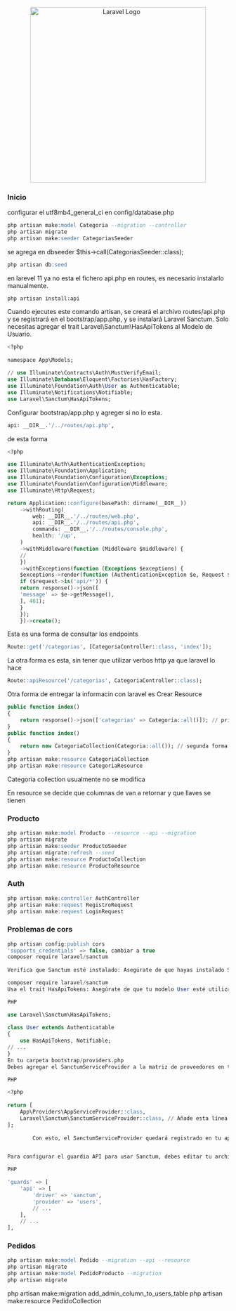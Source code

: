 <p align="center"><a href="https://laravel.com" target="_blank"><img src="https://raw.githubusercontent.com/laravel/art/master/logo-lockup/5%20SVG/2%20CMYK/1%20Full%20Color/laravel-logolockup-cmyk-red.svg" width="400" alt="Laravel Logo"></a></p>

### Inicio
configurar el utf8mb4_general_ci en config/database.php
```sql
php artisan make:model Categoria --migration --controller
php artisan migrate
php artisan make:seeder CategoriasSeeder
```
se agrega en dbseeder
$this->call(CategoriasSeeder::class);
```sql
php artisan db:seed
```
en larevel 11 ya no esta el fichero api.php en routes, es necesario instalarlo manualmente.
```
php artisan install:api
```
Cuando ejecutes este comando artisan, se creará el archivo routes/api.php y se registrará en el bootstrap/app.php, y se instalará Laravel Sanctum. Solo necesitas agregar el trait Laravel\Sanctum\HasApiTokens al Modelo de Usuario.
```sql
<?php
 
namespace App\Models;
 
// use Illuminate\Contracts\Auth\MustVerifyEmail;
use Illuminate\Database\Eloquent\Factories\HasFactory;
use Illuminate\Foundation\Auth\User as Authenticatable;
use Illuminate\Notifications\Notifiable;
use Laravel\Sanctum\HasApiTokens;
```
Configurar bootstrap/app.php y agreger si no lo esta.
```sql
api: __DIR__.'/../routes/api.php',
```
de esta forma
```sql
<?php

use Illuminate\Auth\AuthenticationException;
use Illuminate\Foundation\Application;
use Illuminate\Foundation\Configuration\Exceptions;
use Illuminate\Foundation\Configuration\Middleware;
use Illuminate\Http\Request;

return Application::configure(basePath: dirname(__DIR__))
    ->withRouting(
        web: __DIR__.'/../routes/web.php',
        api: __DIR__.'/../routes/api.php',
        commands: __DIR__.'/../routes/console.php',
        health: '/up',
    )
    ->withMiddleware(function (Middleware $middleware) {
    //
    })
    ->withExceptions(function (Exceptions $exceptions) {
    $exceptions->render(function (AuthenticationException $e, Request $request) {
    if ($request->is('api/*')) {
    return response()->json([
    'message' => $e->getMessage(),
    ], 401);
    }
    });
    })->create();
```
Esta es una forma de consultar los endpoints
```sql
Route::get('/categorias', [CategoriaController::class, 'index']);
```
La otra forma es esta, sin tener que utilizar verbos http ya que laravel lo hace
```sql
Route::apiResource('/categorias', CategoriaController::class);
```
Otra forma de entregar la informacin con laravel es
Crear Resource
```sql
public function index()
{
    return response()->json(['categorias' => Categoria::all()]); // primera forma
}
public function index()
{
    return new CategoriaCollection(Categoria::all()); // segunda forma
}   
php artisan make:resource CategoriaCollection
php artisan make:resource CategoriaResource
```
Categoria collection usualmente no se modifica

En resource se decide que columnas de van a retornar y que llaves se tienen

### Producto
```sql
php artisan make:model Producto --resource --api --migration
php artisan migrate
php artisan make:seeder ProductoSeeder
php artisan migrate:refresh --seed
php artisan make:resource ProductoCollection
php artisan make:resource ProductoResource
```

### Auth
```sql
php artisan make:controller AuthController
php artisan make:request RegistroRequest
php artisan make:request LoginRequest
```

### Problemas de cors
```sql
php artisan config:publish cors
'supports_credentials' => false, cambiar a true
composer require laravel/sanctum
    
Verifica que Sanctum esté instalado: Asegúrate de que hayas instalado Sanctum con Composer:

composer require laravel/sanctum
Usa el trait HasApiTokens: Asegúrate de que tu modelo User esté utilizando el trait HasApiTokens de Sanctum:

PHP

use Laravel\Sanctum\HasApiTokens;
 
class User extends Authenticatable
{
    use HasApiTokens, Notifiable;
// ...
}
En tu carpeta bootstrap/providers.php
Debes agregar el SanctumServiceProvider a la matriz de proveedores en tu archivo providers.php. Aquí te muestro cómo hacerlo:

PHP

<?php
 
return [
    App\Providers\AppServiceProvider::class,
    Laravel\Sanctum\SanctumServiceProvider::class, // Añade esta línea
];
        
        Con esto, el SanctumServiceProvider quedará registrado en tu aplicación Laravel 11.


Para configurar el guardia API para usar Sanctum, debes editar tu archivo config/auth.php. Dentro de este archivo, encontrarás una sección llamada guards. Debes asegurarte de que el guardia api esté configurado para usar el driver sanctum de la siguiente manera:

PHP

'guards' => [
    'api' => [
        'driver' => 'sanctum',
        'provider' => 'users',
        // ...
    ],
    // ...
],
```

### Pedidos
```sql
php artisan make:model Pedido --migration --api --resource
php artisan migrate
php artisan make:model PedidoProducto --migration
php artisan migrate
```

php artisan make:migration add_admin_column_to_users_table
php artisan make:resource PedidoCollection
